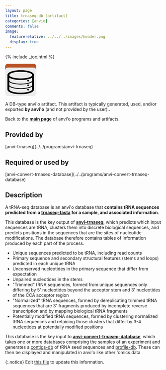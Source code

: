 ```yaml
---
layout: page
title: trnaseq-db [artifact]
categories: [anvio]
comments: false
image:
  featurerelative: ../../../images/header.png
  display: true
---
```



{% include _toc.html %}


<img src="../../images/icons/DB.png" alt="DB" style="width:100px; border:none" />

A DB-type anvi'o artifact. This artifact is typically generated, used, and/or exported **by anvi'o** (and not provided by the user)..

Back to the **[main page](../../)** of anvi'o programs and artifacts.

## Provided by


<p style="text-align: left" markdown="1"><span class="artifact-p">[anvi-trnaseq](../../programs/anvi-trnaseq)</span></p>


## Required or used by


<p style="text-align: left" markdown="1"><span class="artifact-r">[anvi-convert-trnaseq-database](../../programs/anvi-convert-trnaseq-database)</span></p>


## Description

A tRNA-seq database is an anvi'o database that **contains tRNA sequences predicted from a <span class="artifact-n">[trnaseq-fasta](/help/7/artifacts/trnaseq-fasta)</span> for a sample, and associated information**.

This database is the key output of **<span class="artifact-n">[anvi-trnaseq](/help/7/programs/anvi-trnaseq)</span>**, which predicts which input sequences are tRNA, clusters them into discrete biological sequences, and predicts positions in the sequences that are the sites of nucleotide modifications. The database therefore contains tables of information produced by each part of the process.

* Unique sequences predicted to be tRNA, including read counts
* Primary sequence and secondary structural features (stems and loops) predicted in each unique tRNA
* Unconserved nucleotides in the primary sequence that differ from expectation
* Unpaired nucleotides in the stems
* "Trimmed" tRNA sequences, formed from unique sequences only differing by 5' nucleotides beyond the acceptor stem and 3' nucleotides of the CCA acceptor region
* "Normalized" tRNA sequences, formed by dereplicating trimmed tRNA sequences that are 3' fragments produced by incomplete reverse transcription and by mapping biological tRNA fragments
* Potentially modified tRNA sequences, formed by clustering normalized tRNA sequences and retaining those clusters that differ by 3-4 nucleotides at potentially modified positions

This database is the key input to **<span class="artifact-n">[anvi-convert-trnaseq-database](/help/7/programs/anvi-convert-trnaseq-database)</span>**, which takes one or more databases comprising the samples of an experiment and generates a <span class="artifact-n">[contigs-db](/help/7/artifacts/contigs-db)</span> of tRNA seed sequences and <span class="artifact-n">[profile-db](/help/7/artifacts/profile-db)</span>. These can then be displayed and manipulated in anvi'o like other 'omics data.

{:.notice}
Edit [this file](https://github.com/merenlab/anvio/tree/master/anvio/docs/artifacts/trnaseq-db.md) to update this information.

